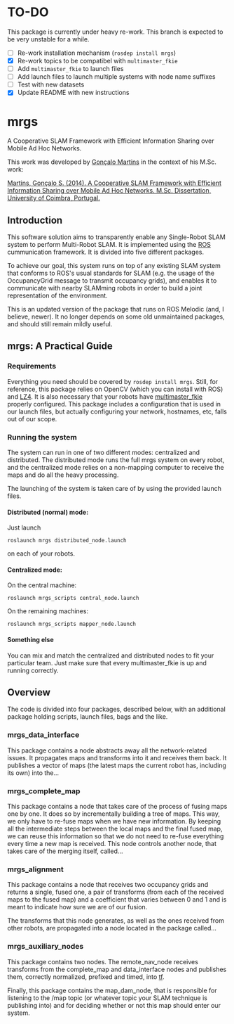 # TO-DO

This package is currently under heavy re-work. This branch is expected to be very unstable for a while.

- [ ] Re-work installation mechanism (`rosdep install mrgs`)
- [X] Re-work topics to be compatibel with `multimaster_fkie`
- [ ] Add `multimaster_fkie` to launch files
- [ ] Add launch files to launch multiple systems with node name suffixes
- [ ] Test with new datasets
- [X] Update README with new instructions

mrgs
===
A Cooperative SLAM Framework with Efficient Information Sharing over Mobile Ad Hoc Networks.

This work was developed by [Gonçalo Martins](http://ap.isr.uc.pt/?w=people_information&ID=152) in the context of his M.Sc. work:

[Martins, Gonçalo S. (2014). A Cooperative SLAM Framework with Efficient Information Sharing over Mobile Ad Hoc Networks. M.Sc. Dissertation, University of Coimbra, Portugal.](http://mrl.isr.uc.pt/archive/GMartins_dissertation_final.pdf)

## Introduction
This software solution aims to transparently enable any Single-Robot SLAM system to perform Multi-Robot SLAM. It is implemented using the [ROS](http://ros.org) cummunication framework. It is divided into five different packages.

To achieve our goal, this system runs on top of any existing SLAM system that conforms to ROS's usual standards for SLAM (e.g. the usage of the OccupancyGrid message to transmit occupancy grids), and enables it to communicate with nearby SLAMming robots in order to build a joint representation of the environment.

This is an updated version of the package that runs on ROS Melodic (and, I believe, newer). It no longer depends on some old unmaintained packages, and should still remain mildly useful.

## mrgs: A Practical Guide

### Requirements

Everything you need should be covered by `rosdep install mrgs`. Still, for reference, this package relies on OpenCV (which you can install with ROS) and [LZ4](github.com/lz4/lz4). It is also necessary that your robots have [multimaster_fkie](http://wiki.ros.org/multimaster_fkie) properly configured. This package includes a configuration that is used in our launch files, but actually configuring your network, hostnames, etc, falls out of our scope.

### Running the system
The system can run in one of two different modes: centralized and distributed. The distributed mode runs the full mrgs system on every robot, and the centralized mode relies on a non-mapping computer to receive the maps and do all the heavy processing.

The launching of the system is taken care of by using the provided launch files.

#### Distributed (normal) mode:

Just launch

```
roslaunch mrgs distributed_node.launch
```

on each of your robots.

#### Centralized mode:
On the central machine:

```
roslaunch mrgs_scripts central_node.launch
```

On the remaining machines:

```
roslaunch mrgs_scripts mapper_node.launch
```    

#### Something else

You can mix and match the centralized and distributed nodes to fit your particular team. Just make sure that every multimaster_fkie is up and running correctly.

## Overview
The code is divided into four packages, described below, with an additional package holding scripts, launch files, bags and the like.

### mrgs_data_interface
This package contains a node abstracts away all the network-related issues. It propagates maps and transforms into it and receives them back. It publishes a vector of maps (the latest maps the current robot has, including its own) into the...

### mrgs_complete_map
This package contains a node that takes care of the process of fusing maps one by one. It does so by incrementally building a tree of maps. This way, we only have to re-fuse maps when we have new information. By keeping all the intermediate steps between the local maps and the final fused map, we can reuse this information so that we do not need to re-fuse everything every time a new map is received. This node controls another node, that takes care of the merging itself, called...

### mrgs_alignment
This package contains a node that receives two occupancy grids and returns a single, fused one, a pair of transforms (from each of the received maps to the fused map) and a coefficient that varies between 0 and 1 and is meant to indicate how sure we are of our fusion.

The transforms that this node generates, as well as the ones received from other robots, are propagated into a node located in the package called...

### mrgs_auxiliary_nodes
This package contains two nodes. The remote_nav_node receives transforms from the complete_map and data_interface nodes and publishes them, correctly normalized, prefixed and timed, into [tf](http://wiki.ros.org/tf).

Finally, this package contains the map_dam_node, that is responsible for listening to the /map topic (or whatever topic your SLAM technique is publishing into) and for deciding whether or not this map should enter our system.




